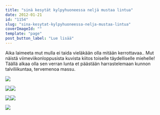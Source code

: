 ```yaml
---
title: "sinä kesytät kylpyhuoneessa neljä mustaa lintua"
date: 2012-01-21
id: "1154"
slug: "sina-kesytat-kylpyhuoneessa-nelja-mustaa-lintua"
coverImageId: ""
template: "page"
post_button_label: "Lue lisää"
---
```


Aika laimeeta mut mulla ei taida vieläkään olla mitään kerrottavaa.. Mut näistä viimeviikonloppusista kuvista kiitos toiselle täydelliselle miehelle! Täällä alkaa olla sen verran lunta et päästään harrastelemaan kunnon talviliikuntaa, tervemenoa massu.

[![](/images/IMG_3466_.jpg)](http://2.bp.blogspot.com/-SlJNK8HrObM/Txg47tat6fI/AAAAAAAAAOM/D0z3WBsqQh0/s1600/IMG_3466_.jpg)

[![](/images/IMG_3521.jpg)](http://1.bp.blogspot.com/-FZu4DK0SzRo/Txg4_3KZjdI/AAAAAAAAAOc/4Y8VQUF-mEI/s1600/IMG_3521.jpg)[![](/images/IMG_3431.jpg)](http://3.bp.blogspot.com/-w4YZNhcqUi4/Txg41rUt6pI/AAAAAAAAANs/gfWmFZNzrFs/s1600/IMG_3431.jpg)

[![](/images/IMG_3445.jpg)](http://3.bp.blogspot.com/-9Hzhydtt7p4/Txg44vidgXI/AAAAAAAAAN8/vQ_xtHE_LNs/s1600/IMG_3445.jpg)[![](/images/IMG_3432.jpg)](http://4.bp.blogspot.com/-_pxx0QzOxHc/Txg43823WII/AAAAAAAAAN0/1aIVzjESnRg/s1600/IMG_3432.jpg)

[![](/images/IMG_3345.jpg)](http://3.bp.blogspot.com/-lO-TEV9kk2U/TxhiovgO_-I/AAAAAAAAAOk/soEVD1zKOB8/s1600/IMG_3345.jpg)
